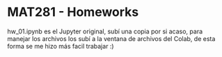 # MAT281 - Homeworks

hw_01.ipynb es el Jupyter original, subí una copia por si acaso, para manejar los archivos los subí a la ventana de archivos del Colab, de esta forma se me hizo más facil trabajar :)
